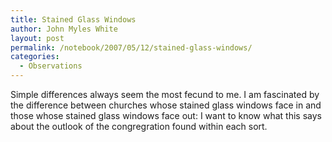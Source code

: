 ```yaml
---
title: Stained Glass Windows
author: John Myles White
layout: post
permalink: /notebook/2007/05/12/stained-glass-windows/
categories:
  - Observations
---
```


Simple differences always seem the most fecund to me. I am fascinated by the difference between churches whose stained glass windows face in and those whose stained glass windows face out: I want to know what this says about the outlook of the congregration found within each sort.

